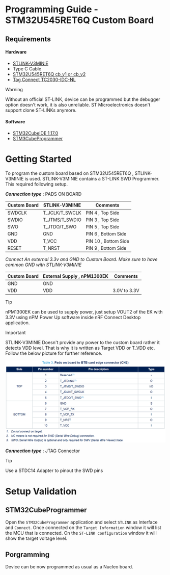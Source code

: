 # Programming Guide - STM32U545RET6Q Custom Board 

## Requirements

#### Hardware

* [STLINK-V3MINIE](https://www.st.com/resource/en/user_manual/um2910-stlinkv3minie-debuggerprogrammer-tiny-probe-for-stm32-microcontrollers-stmicroelectronics.pdf)
* Type C Cable
* [STM32U545RET6Q cb_v1 or cb_v2](https://www.st.com/en/microcontrollers-microprocessors/stm32u545re.html)
* [Tag Connect TC2030-IDC-NL](https://www.tag-connect.com/product/tc2030-idc-nl)

> [!WARNING]  
> Without an official ST-LINK, device can be programmed but the debugger option doesn't work, it is also unreliable. ST Microelectronics doesn't support clone ST-LINKs anymore.

#### Software
* [STM32CubeIDE 1.17.0](https://www.st.com/en/development-tools/stm32cubeide.html)
* [STM3CubeProgrammer](https://www.st.com/en/development-tools/stm32cubeprog.html)

# Getting Started
To program the custom board based on STM32U545RET6Q , STLINK-V3MINIE is used. STLINK-V3MINIE contains a ST-LINK SWD Programmer. This required following setup.

***Connection type*** : PADS ON BOARD

| Custom Board | STLINK-V3MINIE | Comments |
|--------------|-----------------|----------|
| SWDCLK      | T_JCLK/T_SWCLK         |  PIN 4 , Top Side        |
| SWDIO       | T_JTMS/T_SWDIO           |  PIN 3 , Top Side       |
| SWO    | T_JTDO/T_SWO            | PIN 5 , Top Side          |
| GND          | GND             |    PIN 6 , Bottom Side       |
| VDD      | T_VCC           |   PIN 10 , Bottom Side       |
| RESET        | T_NRST           | PIN 9 , Bottom Side |

*Connect An external 3.3v and GND to Custom Board. Make sure to have common GND with STLINK-V3MINIE*

| Custom Board | External Supply , nPM1300EK | Comments |
|--------------|-----------------|----------|
| GND          | GND             |           |
| VDD      | VDD           |     3.0V to 3.3V  |
> [!TIP]
> nPM1300EK can be used to supply power, just setup VOUT2 of the EK with 3.3V using  nPM Power Up software inside nRF Connect Desktop application.

> [!IMPORTANT]  
> STLINK-V3MINIE Doesn't provide any power to the custom board rather it detects VDD level. That is why it is written as Target VDD or T_VDD etc. Follow the below picture for further reference. 

![STLINK-V3MINIE Datasheet](../Graphics/stlink.png)


***Connection type*** : JTAG Connector
> [!TIP] 
> Use a STDC14 Adapter to pinout the SWD pins


# Setup Validation

## STM32CubeProgrammer

Open the `STM32CubeProgrammer` application and select `STLINK` as Interface and `Connect`. Once connected on the `Target Information` window it will list the MCU that is connected. On the `ST-LINK configuration` window it will show the target voltage level.

## Porgramming

Device can be now programmed as usual as a Nucleo board.



